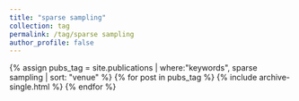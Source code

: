```yaml
---
title: "sparse sampling"
collection: tag
permalink: /tag/sparse sampling
author_profile: false
---
```

{% assign pubs_tag = site.publications | where:"keywords", sparse sampling | sort: "venue" %}
{% for post in pubs_tag %}
  {% include archive-single.html %}
{% endfor %}